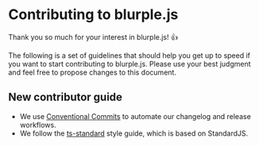 # Contributing to blurple.js

Thank you so much for your interest in blurple.js! :thumbsup:

The following is a set of guidelines that should help you get up to speed if you want to start contributing to blurple.js. Please use your best judgment and feel free to propose changes to this document.

## New contributor guide

- We use [Conventional Commits](https://www.conventionalcommits.org/en/v1.0.0/) to automate our changelog and release workflows.
- We follow the [ts-standard](https://github.com/standard/ts-standard) style guide, which is based on StandardJS.
